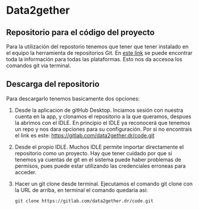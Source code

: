 # Data2gether

## Repositorio para el código del proyecto

Para la utilización del repostorio tenemos que tener que tener instalado en el equipo la herramienta de repositorios Git. 
En [este link](https://git-scm.com/book/es/v2/Inicio---Sobre-el-Control-de-Versiones-Instalación-de-Git) se puede encontrar toda la información para todas las plataformas. Esto nos da accesoa los comandos 
git via terminal.

## Descarga del repositorio

Para descargarlo tenemos basicamente dos opciones:
    
1. Desde la aplicacion de gitHub Desktop. Inciamos sesión con nuestra cuenta en la app, y clonamos el repositorio a la 
que queramos, despues la abrimos con el IDLE. En principio el IDLE ya reconocerá que tenemos un repo y nos dara opciones para su configuración.
Por si no encontrais el link es este: https://gitlab.com/data2gether.dr/code.git 
2. Desde el propio IDLE. Muchos IDLE permite importar directamente el repositorio como un proyecto. Hay que tener cuidado 
por que si tenemos ya cuentas de git en el sistema puede haber problemas de permisos, pues puede estar utilizando las credenciales
erroneas para acceder.
3. Hacer un git clone desde terminal. Ejecutamos el comando git clone con la URL de arriba, en terminal el comando quedaria asi: 

    `git clone https://gitlab.com/data2gether.dr/code.git`  
    


